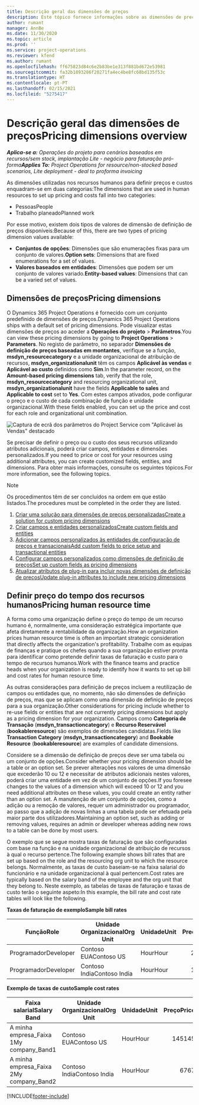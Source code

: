 ```yaml
---
title: Descrição geral das dimensões de preços
description: Este tópico fornece informações sobre as dimensões de preços no Dynamics 365 Project Operations.
author: rumant
manager: AnnBe
ms.date: 11/30/2020
ms.topic: article
ms.prod: ''
ms.service: project-operations
ms.reviewer: kfend
ms.author: rumant
ms.openlocfilehash: ff675823d84c6e2b83be1e313f881bd672e53981
ms.sourcegitcommit: fa32b1893286f20271fa4ec4be8fc68bd135f53c
ms.translationtype: HT
ms.contentlocale: pt-PT
ms.lasthandoff: 02/15/2021
ms.locfileid: "5275417"
---
```

# <a name="pricing-dimensions-overview"></a><span data-ttu-id="2e75e-103">Descrição geral das dimensões de preços</span><span class="sxs-lookup"><span data-stu-id="2e75e-103">Pricing dimensions overview</span></span>

<span data-ttu-id="2e75e-104">_**Aplica-se a:** Operações do projeto para cenários baseados em recursos/sem stock, implantação Lite - negócio para faturação pró-forma_</span><span class="sxs-lookup"><span data-stu-id="2e75e-104">_**Applies To:** Project Operations for resource/non-stocked based scenarios, Lite deployment - deal to proforma invoicing_</span></span>

<span data-ttu-id="2e75e-105">As dimensões utilizadas nos recursos humanos para definir preços e custos enquadram-se em duas categorias:</span><span class="sxs-lookup"><span data-stu-id="2e75e-105">The dimensions that are used in human resources to set up pricing and costs fall into two categories:</span></span>

- <span data-ttu-id="2e75e-106">Pessoas</span><span class="sxs-lookup"><span data-stu-id="2e75e-106">People</span></span>
- <span data-ttu-id="2e75e-107">Trabalho planeado</span><span class="sxs-lookup"><span data-stu-id="2e75e-107">Planned work</span></span>

<span data-ttu-id="2e75e-108">Por esse motivo, existem dois tipos de valores de dimensão de definição de preços disponíveis:</span><span class="sxs-lookup"><span data-stu-id="2e75e-108">Because of this, there are two types of pricing dimension values available:</span></span>

- <span data-ttu-id="2e75e-109">**Conjuntos de opções**: Dimensões que são enumerações fixas para um conjunto de valores.</span><span class="sxs-lookup"><span data-stu-id="2e75e-109">**Option sets**: Dimensions that are fixed enumerations for a set of values.</span></span>
- <span data-ttu-id="2e75e-110">**Valores baseados em entidades**: Dimensões que podem ser um conjunto de valores variado.</span><span class="sxs-lookup"><span data-stu-id="2e75e-110">**Entity-based values**: Dimensions that can be a varied set of values.</span></span>

## <a name="pricing-dimensions"></a><span data-ttu-id="2e75e-111">Dimensões de preços</span><span class="sxs-lookup"><span data-stu-id="2e75e-111">Pricing dimensions</span></span>

<span data-ttu-id="2e75e-112">O Dynamics 365 Project Operations é fornecido com um conjunto predefinido de dimensões de preços.</span><span class="sxs-lookup"><span data-stu-id="2e75e-112">Dynamics 365 Project Operations ships with a default set of pricing dimensions.</span></span> <span data-ttu-id="2e75e-113">Pode visualizar estas dimensões de preços ao aceder a **Operações do projeto** > **Parâmetros**.</span><span class="sxs-lookup"><span data-stu-id="2e75e-113">You can view these pricing dimensions by going to **Project Operations** > **Parameters**.</span></span> <span data-ttu-id="2e75e-114">No registo de parâmetro, no separador **Dimensões de definição de preços baseadas em montantes**, verifique se a função, **msdyn_resourcecategory** e a unidade organizacional de atribuição de recursos, **msdyn_organizationalunit** têm os campos **Aplicável às vendas** e **Aplicável ao custo** definidos como **Sim**.</span><span class="sxs-lookup"><span data-stu-id="2e75e-114">In the parameter record, on the **Amount-based pricing dimensions** tab, verify that the role, **msdyn_resourcecategory** and resourcing organizational unit, **msdyn_organizationalunit** have the fields **Applicable to sales** and **Applicable to cost** set to **Yes**.</span></span> <span data-ttu-id="2e75e-115">Com estes campos ativados, pode configurar o preço e o custo de cada combinação de função e unidade organizacional.</span><span class="sxs-lookup"><span data-stu-id="2e75e-115">With these fields enabled, you can set up the price and cost for each role and organizational unit combination.</span></span>

![Captura de ecrã dos parâmetros do Project Service com "Aplicável às Vendas" destacado](media/PS-OOB-parameters.png)

<span data-ttu-id="2e75e-117">Se precisar de definir o preço ou o custo dos seus recursos utilizando atributos adicionais, poderá criar campos, entidades e dimensões personalizados.</span><span class="sxs-lookup"><span data-stu-id="2e75e-117">If you need to price or cost for your resources using additional attributes, you can create customized fields, entities, and dimensions.</span></span> <span data-ttu-id="2e75e-118">Para obter mais informações, consulte os seguintes tópicos.</span><span class="sxs-lookup"><span data-stu-id="2e75e-118">For more information, see the following topics.</span></span> 
  
  > [!NOTE]
  > <span data-ttu-id="2e75e-119">Os procedimentos têm de ser concluídos na ordem em que estão listados.</span><span class="sxs-lookup"><span data-stu-id="2e75e-119">The procedures must be completed in the order they are listed.</span></span>

1. [<span data-ttu-id="2e75e-120">Criar uma solução para dimensões de preços personalizadas</span><span class="sxs-lookup"><span data-stu-id="2e75e-120">Create a solution for custom pricing dimensions</span></span>](../sales/create-solution-custompd.md)
2. [<span data-ttu-id="2e75e-121">Criar campos e entidades personalizados</span><span class="sxs-lookup"><span data-stu-id="2e75e-121">Create custom fields and entities</span></span>](create-custom-fields-entities-pricing-dimensions.md)
3. [<span data-ttu-id="2e75e-122">Adicionar campos personalizados às entidades de configuração de preços e transacionais</span><span class="sxs-lookup"><span data-stu-id="2e75e-122">Add custom fields to price setup and transactional entities</span></span>](add-custom-fields-price-setup-transactional-entities.md)
4. [<span data-ttu-id="2e75e-123">Configurar campos personalizados como dimensões de definição de preços</span><span class="sxs-lookup"><span data-stu-id="2e75e-123">Set up custom fields as pricing dimensions</span></span>](set-up-custom-fields-pricing-dimensions.md)
5. [<span data-ttu-id="2e75e-124">Atualizar atributos de plug-in para incluir novas dimensões de definição de preços</span><span class="sxs-lookup"><span data-stu-id="2e75e-124">Update plug-in attributes to include new pricing dimensions</span></span>](update-plugin-attributes-pd.md)


## <a name="pricing-human-resource-time"></a><span data-ttu-id="2e75e-125">Definir preço do tempo dos recursos humanos</span><span class="sxs-lookup"><span data-stu-id="2e75e-125">Pricing human resource time</span></span>
<span data-ttu-id="2e75e-126">A forma como uma organização define o preço do tempo de um recurso humano é, normalmente, uma consideração estratégica importante que afeta diretamente a rentabilidade da organização.</span><span class="sxs-lookup"><span data-stu-id="2e75e-126">How an organization prices human resource time is often an important strategic consideration that directly affects the organization's profitability.</span></span> <span data-ttu-id="2e75e-127">Trabalhe com as equipas de finanças e pratique os chefes quando a sua organização estiver pronta para identificar como pretende definir taxas de faturação e custo para o tempo de recursos humanos.</span><span class="sxs-lookup"><span data-stu-id="2e75e-127">Work with the finance teams and practice heads when your organization is ready to identify how it wants to set up bill and cost rates for human resource time.</span></span>

<span data-ttu-id="2e75e-128">As outras considerações para definição de preços incluem a reutilização de campos ou entidades que, no momento, não são dimensões de definição de preços, mas que se aplicam como uma dimensão de definição de preços para a sua organização.</span><span class="sxs-lookup"><span data-stu-id="2e75e-128">Other considerations for pricing include whether to re-use fields or entities that are not currently pricing dimensions but apply as a pricing dimension for your organization.</span></span> <span data-ttu-id="2e75e-129">Campos como **Categoria de Transação** (**msdyn_transactioncategory**) e **Recurso Reservável** (**bookableresource**) são exemplos de dimensões candidatas.</span><span class="sxs-lookup"><span data-stu-id="2e75e-129">Fields like **Transaction Category** (**msdyn_transactioncategory**) and **Bookable Resource** (**bookableresource**) are examples of candidate dimensions.</span></span> 

<span data-ttu-id="2e75e-130">Considere se a dimensão de definição de preços deve ser uma tabela ou um conjunto de opções.</span><span class="sxs-lookup"><span data-stu-id="2e75e-130">Consider whether your pricing dimension should be a table or an option set.</span></span> <span data-ttu-id="2e75e-131">Se prever alterações nos valores de uma dimensão que excederão 10 ou 12 e necessitar de atributos adicionais nestes valores, poderá criar uma entidade em vez de um conjunto de opções.</span><span class="sxs-lookup"><span data-stu-id="2e75e-131">If you foresee changes to the values of a dimension which will exceed 10 or 12 and you need additional attributes on these values, you could create an entity rather than an option set.</span></span> <span data-ttu-id="2e75e-132">A manutenção de um conjunto de opções, como a adição ou a remoção de valores, requer um administrador ou programador, ao passo que a adição de novas linhas a uma tabela pode ser efetuada pela maior parte dos utilizadores.</span><span class="sxs-lookup"><span data-stu-id="2e75e-132">Maintaining an option set, such as adding or removing values, requires an admin or developer whereas adding new rows to a table can be done by most users.</span></span>

<span data-ttu-id="2e75e-133">O exemplo que se segue mostra taxas de faturação que são configuradas com base na função e na unidade organizacional de atribuição de recursos à qual o recurso pertence.</span><span class="sxs-lookup"><span data-stu-id="2e75e-133">The following example shows bill rates that are set up based on the role and the resourcing org unit to which the resource belongs.</span></span> <span data-ttu-id="2e75e-134">Normalmente, as taxas de custo baseiam-se na faixa salarial do funcionário e na unidade organizacional à qual pertencem.</span><span class="sxs-lookup"><span data-stu-id="2e75e-134">Cost rates are typically based on the salary band of the employee and the org unit that they belong to.</span></span> <span data-ttu-id="2e75e-135">Neste exemplo, as tabelas de taxas de faturação e taxas de custo terão o seguinte aspeto:</span><span class="sxs-lookup"><span data-stu-id="2e75e-135">In this example, the bill rate and cost rate tables will look like the following.</span></span>

<span data-ttu-id="2e75e-136">**Taxas de faturação de exemplo**</span><span class="sxs-lookup"><span data-stu-id="2e75e-136">**Sample bill rates**</span></span>

| <span data-ttu-id="2e75e-137">Função</span><span class="sxs-lookup"><span data-stu-id="2e75e-137">Role</span></span>        | <span data-ttu-id="2e75e-138">Unidade Organizacional</span><span class="sxs-lookup"><span data-stu-id="2e75e-138">Org Unit</span></span>    |<span data-ttu-id="2e75e-139">Unidade</span><span class="sxs-lookup"><span data-stu-id="2e75e-139">Unit</span></span>      |<span data-ttu-id="2e75e-140">Preço</span><span class="sxs-lookup"><span data-stu-id="2e75e-140">Price</span></span>      |<span data-ttu-id="2e75e-141">Moeda</span><span class="sxs-lookup"><span data-stu-id="2e75e-141">Currency</span></span>  |
| ------------|-------------|----------|----------:|----------|
| <span data-ttu-id="2e75e-142">Programador</span><span class="sxs-lookup"><span data-stu-id="2e75e-142">Developer</span></span>   | <span data-ttu-id="2e75e-143">Contoso EUA</span><span class="sxs-lookup"><span data-stu-id="2e75e-143">Contoso US</span></span>  |<span data-ttu-id="2e75e-144">Hour</span><span class="sxs-lookup"><span data-stu-id="2e75e-144">Hour</span></span> | <span data-ttu-id="2e75e-145">200</span><span class="sxs-lookup"><span data-stu-id="2e75e-145">200</span></span>|<span data-ttu-id="2e75e-146">USD</span><span class="sxs-lookup"><span data-stu-id="2e75e-146">USD</span></span>     |
| <span data-ttu-id="2e75e-147">Programador</span><span class="sxs-lookup"><span data-stu-id="2e75e-147">Developer</span></span>   | <span data-ttu-id="2e75e-148">Contoso India</span><span class="sxs-lookup"><span data-stu-id="2e75e-148">Contoso India</span></span> |<span data-ttu-id="2e75e-149">Hour</span><span class="sxs-lookup"><span data-stu-id="2e75e-149">Hour</span></span>|   <span data-ttu-id="2e75e-150">112</span><span class="sxs-lookup"><span data-stu-id="2e75e-150">112</span></span>|<span data-ttu-id="2e75e-151">USD</span><span class="sxs-lookup"><span data-stu-id="2e75e-151">USD</span></span>     |


<span data-ttu-id="2e75e-152">**Exemplo de taxas de custo**</span><span class="sxs-lookup"><span data-stu-id="2e75e-152">**Sample cost rates**</span></span>

| <span data-ttu-id="2e75e-153">Faixa salarial</span><span class="sxs-lookup"><span data-stu-id="2e75e-153">Salary Band</span></span>     | <span data-ttu-id="2e75e-154">Unidade Organizacional</span><span class="sxs-lookup"><span data-stu-id="2e75e-154">Org Unit</span></span>    |<span data-ttu-id="2e75e-155">Unidade</span><span class="sxs-lookup"><span data-stu-id="2e75e-155">Unit</span></span>      |<span data-ttu-id="2e75e-156">Preço</span><span class="sxs-lookup"><span data-stu-id="2e75e-156">Price</span></span>      |<span data-ttu-id="2e75e-157">Moeda</span><span class="sxs-lookup"><span data-stu-id="2e75e-157">Currency</span></span>  |
| ----------------|-------------|----------|----------:|----------|
| <span data-ttu-id="2e75e-158">A minha empresa_Faixa 1</span><span class="sxs-lookup"><span data-stu-id="2e75e-158">My company_Band1</span></span> | <span data-ttu-id="2e75e-159">Contoso EUA</span><span class="sxs-lookup"><span data-stu-id="2e75e-159">Contoso US</span></span>  |<span data-ttu-id="2e75e-160">Hour</span><span class="sxs-lookup"><span data-stu-id="2e75e-160">Hour</span></span> | <span data-ttu-id="2e75e-161">145</span><span class="sxs-lookup"><span data-stu-id="2e75e-161">145</span></span>|<span data-ttu-id="2e75e-162">USD</span><span class="sxs-lookup"><span data-stu-id="2e75e-162">USD</span></span>     |
| <span data-ttu-id="2e75e-163">A minha empresa_Faixa 2</span><span class="sxs-lookup"><span data-stu-id="2e75e-163">My company_Band2</span></span> | <span data-ttu-id="2e75e-164">Contoso India</span><span class="sxs-lookup"><span data-stu-id="2e75e-164">Contoso India</span></span> |<span data-ttu-id="2e75e-165">Hour</span><span class="sxs-lookup"><span data-stu-id="2e75e-165">Hour</span></span>|   <span data-ttu-id="2e75e-166">67</span><span class="sxs-lookup"><span data-stu-id="2e75e-166">67</span></span>|<span data-ttu-id="2e75e-167">USD</span><span class="sxs-lookup"><span data-stu-id="2e75e-167">USD</span></span>     |


[!INCLUDE[footer-include](../includes/footer-banner.md)]